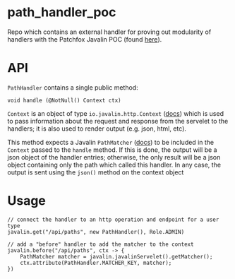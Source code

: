 # path_handler_poc

Repo which contains an external handler for proving out modularity of handlers with
the Patchfox Javalin POC (found [here](https://github.com/patchfox-io/javalin_poc)).

# API
`PathHandler` contains a single public method:

`void handle (@NotNull() Context ctx)`

`Context` is an object of type `io.javalin.http.Context` ([docs](https://javadoc.io/doc/io.javalin/javalin/5.4.2/io/javalin/http/Context.html)) which is used to pass information about the request and response from the servelet to the handlers; it is also used to render output (e.g. json, html, etc).

This method expects a Javalin `PathMatcher` ([docs](https://javadoc.io/doc/io.javalin/javalin/5.4.2/io/javalin/routing/PathMatcher.html)) to be included in the `Context` passed to the `handle` method. If this is done, the output will be a json object of the handler entries; otherwise, the only result will be a json object containing only the path which called this handler. In any case, the output is sent using the `json()` method on the context object

# Usage
```
// connect the handler to an http operation and endpoint for a user type
javalin.get("/api/paths", new PathHandler(), Role.ADMIN)

// add a "before" handler to add the matcher to the context
javalin.before("/api/paths", ctx -> {
    PathMatcher matcher = javalin.javalinServelet().getMatcher();
    ctx.attribute(PathHandler.MATCHER_KEY, matcher);
})
```